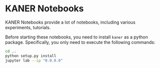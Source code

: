 # KANER Notebooks
KANER Notebooks provide a lot of notebooks, including various experiments, tutorials.

Before starting these notebooks, you need to install `kaner` as a python package. Specifically, you only need to execute the following commands:

```bash
cd ..
python setup.py install
jupyter lab --ip "0.0.0.0"
```